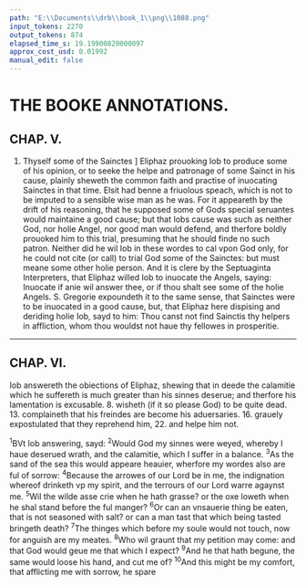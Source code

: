 ```yaml
---
path: "E:\\Documents\\drb\\book_1\\png\\1088.png"
input_tokens: 2270
output_tokens: 874
elapsed_time_s: 19.19900820000097
approx_cost_usd: 0.01992
manual_edit: false
---
```

# THE BOOKE ANNOTATIONS.
## CHAP. V.

1. Thyself some of the Sainctes ] Eliphaz prouoking Iob to produce some of his opinion, or to seeke the helpe and patronage of some Sainct in his cause, plainly sheweth the common faith and practise of inuocating Sainctes in that time. Elsit had benne a friuolous speach, which is not to be imputed to a sensible wise man as he was. For it appeareth by the drift of his reasoning, that he supposed some of Gods special seruantes would maintaine a good cause; but that Iobs cause was such as neither God, nor holie Angel, nor good man would defend, and therfore boldly prouoked him to this trial, presuming that he should finde no such patron. Neither did he wil Iob in these wordes to cal vpon God only, for he could not cite (or call) to trial God some of the Sainctes: but must meane some other holie person. And it is clere by the Septuaginta Interpreters, that Eliphaz willed Iob to inuocate the Angels, saying: Inuocate if anie wil answer thee, or if thou shalt see some of the holie Angels. S. Gregorie expoundeth it to the same sense, that Sainctes were to be inuocated in a good cause, but, that Eliphaz here dispising and deriding holie Iob, sayd to him: Thou canst not find Sainctis thy helpers in affliction, whom thou wouldst not haue thy fellowes in prosperitie.

<hr>

## CHAP. VI.

Iob answereth the obiections of Eliphaz, shewing that in deede the calamitie which he suffereth is much greater than his sinnes deserue; and therfore his lamentation is excusable. 8. wisheth (if it so please God) to be quite dead. 13. complaineth that his freindes are become his aduersaries. 16. grauely expostulated that they reprehend him, 22. and helpe him not.

<sup>1</sup>BVt Iob answering, sayd: <sup>2</sup>Would God my sinnes were weyed, whereby I haue deserued wrath, and the calamitie, which I suffer in a balance. <sup>3</sup>As the sand of the sea this would appeare heauier, wherfore my wordes also are ful of sorrow: <sup>4</sup>Because the arrowes of our Lord be in me, the indignation whereof drinketh vp my spirit, and the terrours of our Lord warre agaynst me. <sup>5</sup>Wil the wilde asse crie when he hath grasse? or the oxe loweth when he shal stand before the ful manger? <sup>6</sup>Or can an vnsauerie thing be eaten, that is not seasoned with salt? or can a man tast that which being tasted bringeth death? <sup>7</sup>The thinges which before my soule would not touch, now for anguish are my meates. <sup>8</sup>Who wil graunt that my petition may come: and that God would geue me that which I expect? <sup>9</sup>And he that hath begune, the same would loose his hand, and cut me of? <sup>10</sup>And this might be my comfort, that afflicting me with sorrow, he spare

[^1]: Inuocation of Sainctes, especially Angels in that time.